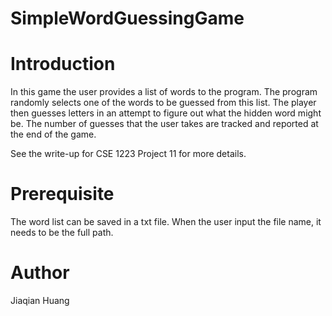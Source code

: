 # SimpleWordGuessingGame

# Introduction
In this game the user provides a list of words to the program. The program randomly selects one of the words to be guessed from this list. The player then guesses letters in an attempt to figure out what the hidden word might be. The number of guesses that the user takes are tracked and reported at the end of the game.


See the write-up for CSE 1223 Project 11 for more details.


# Prerequisite
The word list can be saved in a txt file. When the user input the file name, it needs to be the full path. 


# Author 
Jiaqian Huang
